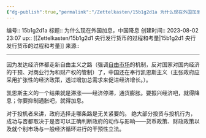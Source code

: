 ```yaml
---
{"dg-publish":true,"permalink":"/Zettelkasten/15b1g2d1a 为什么现在外国加息，中国降息/","dgPassFrontmatter":true}
---
```


编号:: 15b1g2d1a
标题:: 为什么现在外国加息，中国降息
创建时间:: 2023-08-02 23:07
up:: [[Zettelkasten/15b1g2d1 央行发行货币的过程和考量\|15b1g2d1 央行发行货币的过程和考量]]
来源:: 

---
因为发达经济体都走新自由主义之路（强调[自由市场](https://zh.m.wikipedia.org/wiki/%E8%87%AA%E7%94%B1%E5%B8%82%E5%A0%B4 "自由市场")的机制，反对国家对国内经济的干预、对商业行为和财产权的管制）了，中国还在奉行凯恩斯主义（主张政府应采用扩张性的经济政策，透过增加总需求来促进经济增长。）。

凯恩斯主义的一个结果就是滞涨——经济停滞，通货膨胀。要振兴经济吧，就得降息；你要抑制通胀吧，就得加息。

对于投机者来讲，政府选择走哪条路是无关紧要的。
绝大部分投资与投机行为，成功与否都取决于是否可以正确判断政府的动作与影晌——货币政策、财政政策以及就个别市场与一般经济循环进行的干预性立法。